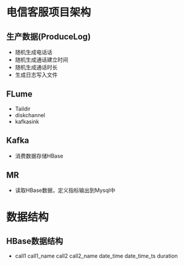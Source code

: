 # 电信客服项目架构

## 生产数据(ProduceLog)
* 随机生成电话话
* 随机生成通话建立时间
* 随机生成通话时长
* 生成日志写入文件

## FLume
* Taildir
* diskchannel
* kafkasink

## Kafka

* 消费数据存储HBase

## MR

* 读取HBase数据，定义指标输出到Mysql中

# 数据结构
## HBase数据结构
* call1 call1_name  call2 call2_name date_time date_time_ts duration